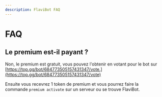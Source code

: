 ```yaml
---
description: FlaviBot FAQ
---
```


# FAQ

## Le premium est-il payant ?

Non, le premium est gratuit, vous pouvez l'obtenir en votant pour le bot sur [https://top.gg/bot/684773505157431347/vote.](https://top.gg/bot/684773505157431347/vote)

Ensuite vous recevrez 1 token de premium et vous pourrez faire la commande `premium activate` sur un serveur ou se trouve FlaviBot.

## 

